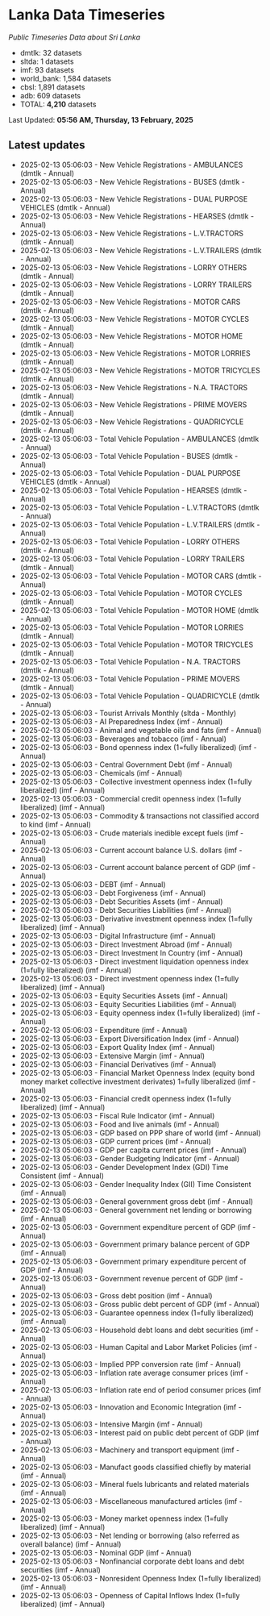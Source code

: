 # Lanka Data Timeseries
*Public Timeseries Data about Sri Lanka*

* dmtlk: 32 datasets
* sltda: 1 datasets
* imf: 93 datasets
* world_bank: 1,584 datasets
* cbsl: 1,891 datasets
* adb: 609 datasets
* TOTAL: **4,210** datasets

Last Updated: **05:56 AM, Thursday, 13 February, 2025**

## Latest updates

* 2025-02-13 05:06:03 - New Vehicle Registrations - AMBULANCES (dmtlk - Annual)
* 2025-02-13 05:06:03 - New Vehicle Registrations - BUSES (dmtlk - Annual)
* 2025-02-13 05:06:03 - New Vehicle Registrations - DUAL PURPOSE VEHICLES (dmtlk - Annual)
* 2025-02-13 05:06:03 - New Vehicle Registrations - HEARSES (dmtlk - Annual)
* 2025-02-13 05:06:03 - New Vehicle Registrations - L.V.TRACTORS (dmtlk - Annual)
* 2025-02-13 05:06:03 - New Vehicle Registrations - L.V.TRAILERS (dmtlk - Annual)
* 2025-02-13 05:06:03 - New Vehicle Registrations - LORRY OTHERS (dmtlk - Annual)
* 2025-02-13 05:06:03 - New Vehicle Registrations - LORRY TRAILERS (dmtlk - Annual)
* 2025-02-13 05:06:03 - New Vehicle Registrations - MOTOR CARS (dmtlk - Annual)
* 2025-02-13 05:06:03 - New Vehicle Registrations - MOTOR CYCLES (dmtlk - Annual)
* 2025-02-13 05:06:03 - New Vehicle Registrations - MOTOR HOME (dmtlk - Annual)
* 2025-02-13 05:06:03 - New Vehicle Registrations - MOTOR LORRIES (dmtlk - Annual)
* 2025-02-13 05:06:03 - New Vehicle Registrations - MOTOR TRICYCLES (dmtlk - Annual)
* 2025-02-13 05:06:03 - New Vehicle Registrations - N.A. TRACTORS (dmtlk - Annual)
* 2025-02-13 05:06:03 - New Vehicle Registrations - PRIME MOVERS (dmtlk - Annual)
* 2025-02-13 05:06:03 - New Vehicle Registrations - QUADRICYCLE (dmtlk - Annual)
* 2025-02-13 05:06:03 - Total Vehicle Population - AMBULANCES (dmtlk - Annual)
* 2025-02-13 05:06:03 - Total Vehicle Population - BUSES (dmtlk - Annual)
* 2025-02-13 05:06:03 - Total Vehicle Population - DUAL PURPOSE VEHICLES (dmtlk - Annual)
* 2025-02-13 05:06:03 - Total Vehicle Population - HEARSES (dmtlk - Annual)
* 2025-02-13 05:06:03 - Total Vehicle Population - L.V.TRACTORS (dmtlk - Annual)
* 2025-02-13 05:06:03 - Total Vehicle Population - L.V.TRAILERS (dmtlk - Annual)
* 2025-02-13 05:06:03 - Total Vehicle Population - LORRY OTHERS (dmtlk - Annual)
* 2025-02-13 05:06:03 - Total Vehicle Population - LORRY TRAILERS (dmtlk - Annual)
* 2025-02-13 05:06:03 - Total Vehicle Population - MOTOR CARS (dmtlk - Annual)
* 2025-02-13 05:06:03 - Total Vehicle Population - MOTOR CYCLES (dmtlk - Annual)
* 2025-02-13 05:06:03 - Total Vehicle Population - MOTOR HOME (dmtlk - Annual)
* 2025-02-13 05:06:03 - Total Vehicle Population - MOTOR LORRIES (dmtlk - Annual)
* 2025-02-13 05:06:03 - Total Vehicle Population - MOTOR TRICYCLES (dmtlk - Annual)
* 2025-02-13 05:06:03 - Total Vehicle Population - N.A. TRACTORS (dmtlk - Annual)
* 2025-02-13 05:06:03 - Total Vehicle Population - PRIME MOVERS (dmtlk - Annual)
* 2025-02-13 05:06:03 - Total Vehicle Population - QUADRICYCLE (dmtlk - Annual)
* 2025-02-13 05:06:03 - Tourist Arrivals Monthly (sltda - Monthly)
* 2025-02-13 05:06:03 - AI Preparedness Index (imf - Annual)
* 2025-02-13 05:06:03 - Animal and vegetable oils and fats (imf - Annual)
* 2025-02-13 05:06:03 - Beverages and tobacco (imf - Annual)
* 2025-02-13 05:06:03 - Bond openness index (1=fully liberalized) (imf - Annual)
* 2025-02-13 05:06:03 - Central Government Debt (imf - Annual)
* 2025-02-13 05:06:03 - Chemicals (imf - Annual)
* 2025-02-13 05:06:03 - Collective investment openness index (1=fully liberalized) (imf - Annual)
* 2025-02-13 05:06:03 - Commercial credit openness index (1=fully liberalized) (imf - Annual)
* 2025-02-13 05:06:03 - Commodity & transactions not classified accord to kind (imf - Annual)
* 2025-02-13 05:06:03 - Crude materials inedible except fuels (imf - Annual)
* 2025-02-13 05:06:03 - Current account balance U.S. dollars (imf - Annual)
* 2025-02-13 05:06:03 - Current account balance percent of GDP (imf - Annual)
* 2025-02-13 05:06:03 - DEBT (imf - Annual)
* 2025-02-13 05:06:03 - Debt Forgiveness (imf - Annual)
* 2025-02-13 05:06:03 - Debt Securities Assets (imf - Annual)
* 2025-02-13 05:06:03 - Debt Securities Liabilities (imf - Annual)
* 2025-02-13 05:06:03 - Derivative investment openness index (1=fully liberalized) (imf - Annual)
* 2025-02-13 05:06:03 - Digital Infrastructure (imf - Annual)
* 2025-02-13 05:06:03 - Direct Investment Abroad (imf - Annual)
* 2025-02-13 05:06:03 - Direct Investment In Country (imf - Annual)
* 2025-02-13 05:06:03 - Direct investment liquidation openness index (1=fully liberalized) (imf - Annual)
* 2025-02-13 05:06:03 - Direct investment openness index (1=fully liberalized) (imf - Annual)
* 2025-02-13 05:06:03 - Equity Securities Assets (imf - Annual)
* 2025-02-13 05:06:03 - Equity Securities Liabilities (imf - Annual)
* 2025-02-13 05:06:03 - Equity openness index (1=fully liberalized) (imf - Annual)
* 2025-02-13 05:06:03 - Expenditure (imf - Annual)
* 2025-02-13 05:06:03 - Export Diversification Index (imf - Annual)
* 2025-02-13 05:06:03 - Export Quality Index (imf - Annual)
* 2025-02-13 05:06:03 - Extensive Margin (imf - Annual)
* 2025-02-13 05:06:03 - Financial Derivatives (imf - Annual)
* 2025-02-13 05:06:03 - Financial Market Openness Index (equity bond money market collective investment derivates) 1=fully liberalized (imf - Annual)
* 2025-02-13 05:06:03 - Financial credit openness index (1=fully liberalized) (imf - Annual)
* 2025-02-13 05:06:03 - Fiscal Rule Indicator (imf - Annual)
* 2025-02-13 05:06:03 - Food and live animals (imf - Annual)
* 2025-02-13 05:06:03 - GDP based on PPP share of world (imf - Annual)
* 2025-02-13 05:06:03 - GDP current prices (imf - Annual)
* 2025-02-13 05:06:03 - GDP per capita current prices (imf - Annual)
* 2025-02-13 05:06:03 - Gender Budgeting Indicator (imf - Annual)
* 2025-02-13 05:06:03 - Gender Development Index (GDI) Time Consistent (imf - Annual)
* 2025-02-13 05:06:03 - Gender Inequality Index (GII) Time Consistent (imf - Annual)
* 2025-02-13 05:06:03 - General government gross debt (imf - Annual)
* 2025-02-13 05:06:03 - General government net lending or borrowing (imf - Annual)
* 2025-02-13 05:06:03 - Government expenditure percent of GDP (imf - Annual)
* 2025-02-13 05:06:03 - Government primary balance percent of GDP (imf - Annual)
* 2025-02-13 05:06:03 - Government primary expenditure percent of GDP (imf - Annual)
* 2025-02-13 05:06:03 - Government revenue percent of GDP (imf - Annual)
* 2025-02-13 05:06:03 - Gross debt position (imf - Annual)
* 2025-02-13 05:06:03 - Gross public debt percent of GDP (imf - Annual)
* 2025-02-13 05:06:03 - Guarantee openness index (1=fully liberalized) (imf - Annual)
* 2025-02-13 05:06:03 - Household debt loans and debt securities (imf - Annual)
* 2025-02-13 05:06:03 - Human Capital and Labor Market Policies (imf - Annual)
* 2025-02-13 05:06:03 - Implied PPP conversion rate (imf - Annual)
* 2025-02-13 05:06:03 - Inflation rate average consumer prices (imf - Annual)
* 2025-02-13 05:06:03 - Inflation rate end of period consumer prices (imf - Annual)
* 2025-02-13 05:06:03 - Innovation and Economic Integration (imf - Annual)
* 2025-02-13 05:06:03 - Intensive Margin (imf - Annual)
* 2025-02-13 05:06:03 - Interest paid on public debt percent of GDP (imf - Annual)
* 2025-02-13 05:06:03 - Machinery and transport equipment (imf - Annual)
* 2025-02-13 05:06:03 - Manufact goods classified chiefly by material (imf - Annual)
* 2025-02-13 05:06:03 - Mineral fuels lubricants and related materials (imf - Annual)
* 2025-02-13 05:06:03 - Miscellaneous manufactured articles (imf - Annual)
* 2025-02-13 05:06:03 - Money market openness index (1=fully liberalized) (imf - Annual)
* 2025-02-13 05:06:03 - Net lending or borrowing (also referred as overall balance) (imf - Annual)
* 2025-02-13 05:06:03 - Nominal GDP (imf - Annual)
* 2025-02-13 05:06:03 - Nonfinancial corporate debt loans and debt securities (imf - Annual)
* 2025-02-13 05:06:03 - Nonresident Openness Index (1=fully liberalized) (imf - Annual)
* 2025-02-13 05:06:03 - Openness of Capital Inflows Index (1=fully liberalized) (imf - Annual)